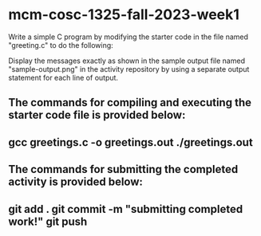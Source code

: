 # mcm-cosc-1325-fall-2023-week1

Write a simple C program by modifying the starter code in the file named "greeting.c" to do the following:

Display the messages exactly as shown in the sample output file named "sample-output.png" in the activity repository by using a separate output statement for each line of output.

The commands for compiling and executing the starter code file is provided below:
-------------------------------------------------------------
gcc greetings.c -o greetings.out
./greetings.out
-------------------------------------------------------------

The commands for submitting the completed activity is provided below:
-------------------------------------------------------------
git add .
git commit -m "submitting completed work!"
git push
-------------------------------------------------------------

